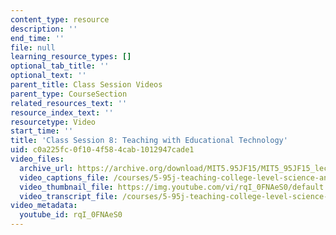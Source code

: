 ```yaml
---
content_type: resource
description: ''
end_time: ''
file: null
learning_resource_types: []
optional_tab_title: ''
optional_text: ''
parent_title: Class Session Videos
parent_type: CourseSection
related_resources_text: ''
resource_index_text: ''
resourcetype: Video
start_time: ''
title: 'Class Session 8: Teaching with Educational Technology'
uid: c0a225fc-0f10-4f58-4cab-1012947cade1
video_files:
  archive_url: https://archive.org/download/MIT5.95JF15/MIT5_95JF15_lec08_300k.mp4
  video_captions_file: /courses/5-95j-teaching-college-level-science-and-engineering-fall-2015/e877ffb9d5fb56bfad728e28ce842969_rqI_0FNAeS0.vtt
  video_thumbnail_file: https://img.youtube.com/vi/rqI_0FNAeS0/default.jpg
  video_transcript_file: /courses/5-95j-teaching-college-level-science-and-engineering-fall-2015/7eee811110552032d03a6a4f9c52d55a_rqI_0FNAeS0.pdf
video_metadata:
  youtube_id: rqI_0FNAeS0
---
```

